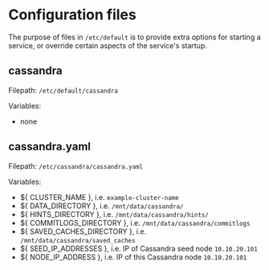 # Configuration files

The purpose of files in `/etc/default` is to provide extra options for starting a service, or override certain aspects of the service's startup.

## cassandra

Filepath: `/etc/default/cassandra`

Variables:
- none

## cassandra.yaml

Filepath: `/etc/cassandra/cassandra.yaml`

Variables:
- ${ CLUSTER_NAME }, i.e. `example-cluster-name`
- ${ DATA_DIRECTORY }, i.e. `/mnt/data/cassandra/`
- ${ HINTS_DIRECTORY }, i.e. `/mnt/data/cassandra/hints/`
- ${ COMMITLOGS_DIRECTORY }, i.e. `/mnt/data/cassandra/commitlogs`
- ${ SAVED_CACHES_DIRECTORY }, i.e. `/mnt/data/cassandra/saved_caches`
- ${ SEED_IP_ADDRESSES }, i.e. IP of Cassandra seed node `10.10.20.101`
- ${ NODE_IP_ADDRESS }, i.e. IP of this Cassandra node `10.10.20.101`
